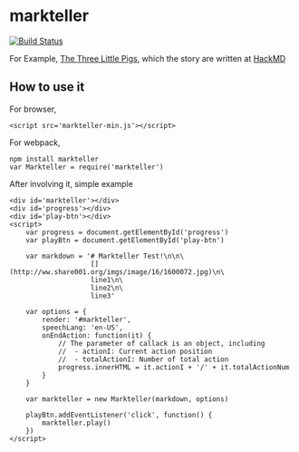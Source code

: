 # markteller

[![Build Status](https://travis-ci.org/wonderchang/markteller.svg?branch=master)](https://travis-ci.org/wonderchang/markteller)

For Example, [The Three Little Pigs](http://markteller.iwonder.tw/?https://hackmd.io/s/By_aEVUd), which the story are written at [HackMD](https://hackmd.io/EbAmwRgFgiFoDMAGBB2OUCsBjUcCcSATPnAIb4BsRAZlFKpQBwRFA===)

## How to use it
	
For browser,
	
	<script src='markteller-min.js'></script>

For webpack,

	npm install markteller
	var Markteller = require('markteller')
	
After involving it, simple example

	<div id='markteller'></div>
	<div id='progress'></div>
	<div id='play-btn'></div>
	<script>
		var progress = document.getElementById('progress')
		var playBtn = document.getElementById('play-btn')
		
		var markdown = '# Markteller Test!\n\n\
						[](http://ww.share001.org/imgs/image/16/1600072.jpg)\n\
						line1\n\
				  		line2\n\
						line3'
						
		var options = {
			render: '#markteller',
			speechLang: 'en-US',
			onEndAction: function(it) {
				// The parameter of callack is an object, including
				// 	- actionI: Current action position
				// 	- totalActionI: Number of total action
				progress.innerHTML = it.actionI + '/' + it.totalActionNum
			}
		}
		
		var markteller = new Markteller(markdown, options)
		
		playBtn.addEventListener('click', function() {
			markteller.play()
		})
	</script>
	
